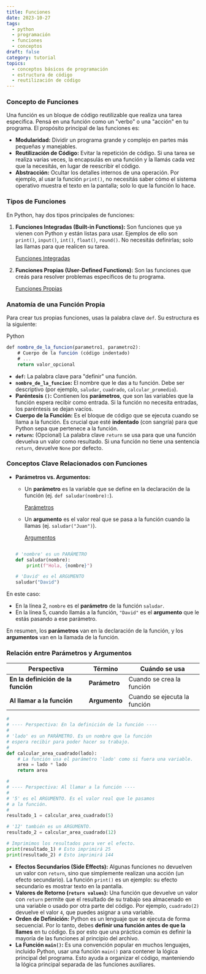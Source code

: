 ```yaml
---
title: Funciones
date: 2023-10-27
tags:
  - python
  - programación
  - funciones
  - conceptos
draft: false
category: tutorial
topics:
  - conceptos básicos de programación
  - estructura de código
  - reutilización de código
---
```

### **Concepto de Funciones**

Una función es un bloque de código reutilizable que realiza una tarea específica. Pensá en una función como un "verbo" o una "acción" en tu programa. El propósito principal de las funciones es:

- **Modularidad:** Dividir un programa grande y complejo en partes más pequeñas y manejables.
- **Reutilización de Código:** Evitar la repetición de código. Si una tarea se realiza varias veces, la encapsulás en una función y la llamás cada vez que la necesitás, en lugar de reescribir el código.
- **Abstracción:** Ocultar los detalles internos de una operación. Por ejemplo, al usar la función `print()`, no necesitás saber cómo el sistema operativo muestra el texto en la pantalla; solo lo que la función lo hace.

### **Tipos de Funciones**

En Python, hay dos tipos principales de funciones:

1. **Funciones Integradas (Built-in Functions):** Son funciones que ya vienen con Python y están listas para usar. Ejemplos de ello son `print()`, `input()`, `int()`, `float()`, `round()`. No necesitás definirlas; solo las llamas para que realicen su tarea.
    
    [Funciones Integradas](https://www.notion.so/Funciones-Integradas-2427be926879800f9d6bea4551c02d7e?pvs=21)
    
2. **Funciones Propias (User-Defined Functions):** Son las funciones que creás para resolver problemas específicos de tu programa.
    
    [Funciones Propias](https://www.notion.so/Funciones-Propias-2427be926879805e94b6dd4cc1136034?pvs=21)
    

### **Anatomía de una Función Propia**

Para crear tus propias funciones, usas la palabra clave `def`. Su estructura es la siguiente:

Python

```jsx
def nombre_de_la_funcion(parametro1, parametro2):
    # Cuerpo de la función (código indentado)
    # ...
    return valor_opcional
```

- **`def`:** La palabra clave para "definir" una función.
- **`nombre_de_la_funcion`:** El nombre que le das a tu función. Debe ser descriptivo (por ejemplo, `saludar`, `cuadrado`, `calcular_promedio`).
- **Paréntesis `()`:** Contienen los **parámetros**, que son las variables que la función espera recibir como entrada. Si la función no necesita entradas, los paréntesis se dejan vacíos.
- **Cuerpo de la Función:** Es el bloque de código que se ejecuta cuando se llama a la función. Es crucial que esté **indentado** (con sangría) para que Python sepa que pertenece a la función.
- **`return`:** (Opcional) La palabra clave `return` se usa para que una función devuelva un valor como resultado. Si una función no tiene una sentencia `return`, devuelve `None` por defecto.

### **Conceptos Clave Relacionados con Funciones**

- **Parámetros vs. Argumentos:**
    
    - Un **parámetro** es la variable que se define en la declaración de la función (ej. `def saludar(nombre):`).
        
        [Parámetros](https://www.notion.so/Par-metros-2427be92687980da8065ee4edb756cfa?pvs=21)
        
    - Un **argumento** es el valor real que se pasa a la función cuando la llamas (ej. `saludar("Juan")`).
        
        [Argumentos](https://www.notion.so/Argumentos-2427be926879809fb46bd004d5fdb64a?pvs=21)
        
    
    ```python
    
    # 'nombre' es un PARÁMETRO
    def saludar(nombre):
        print(f"Hola, {nombre}")
    
    # 'David' es el ARGUMENTO
    saludar("David")
    ```
    

En este caso:

- En la línea 2, `nombre` es el **parámetro** de la función `saludar`.
- En la línea 5, cuando llamás a la función, `"David"` es el **argumento** que le estás pasando a ese parámetro.

En resumen, los **parámetros** van en la declaración de la función, y los **argumentos** van en la llamada de la función.

### **Relación entre Parámetros y Argumentos**

|Perspectiva|Término|Cuándo se usa|
|---|---|---|
|**En la definición de la función**|**Parámetro**|Cuando se crea la función|
|**Al llamar a la función**|**Argumento**|Cuando se ejecuta la función|

```python
#
# ---- Perspectiva: En la definición de la función ----
#
# 'lado' es un PARÁMETRO. Es un nombre que la función
# espera recibir para poder hacer su trabajo.
#
def calcular_area_cuadrado(lado):
    # La función usa el parámetro 'lado' como si fuera una variable.
    area = lado * lado
    return area

#
# ---- Perspectiva: Al llamar a la función ----
#
# '5' es el ARGUMENTO. Es el valor real que le pasamos
# a la función.
#
resultado_1 = calcular_area_cuadrado(5)

# '12' también es un ARGUMENTO.
resultado_2 = calcular_area_cuadrado(12)

# Imprimimos los resultados para ver el efecto.
print(resultado_1) # Esto imprimirá 25
print(resultado_2) # Esto imprimirá 144
```

- **Efectos Secundarios (Side Effects):** Algunas funciones no devuelven un valor con `return`, sino que simplemente realizan una acción (un efecto secundario). La función `print()` es un ejemplo: su efecto secundario es mostrar texto en la pantalla.
- **Valores de Retorno (`return values`):** Una función que devuelve un valor con `return` permite que el resultado de su trabajo sea almacenado en una variable o usado por otra parte del código. Por ejemplo, `cuadrado(2)` devuelve el valor `4`, que puedes asignar a una variable.
- **Orden de Definición:** Python es un lenguaje que se ejecuta de forma secuencial. Por lo tanto, debes **definir una función antes de que la llames** en tu código. Es por esto que una práctica común es definir la mayoría de las funciones al principio del archivo.
- **La Función `main()`:** Es una convención popular en muchos lenguajes, incluido Python, usar una función `main()` para contener la lógica principal del programa. Esto ayuda a organizar el código, manteniendo la lógica principal separada de las funciones auxiliares.